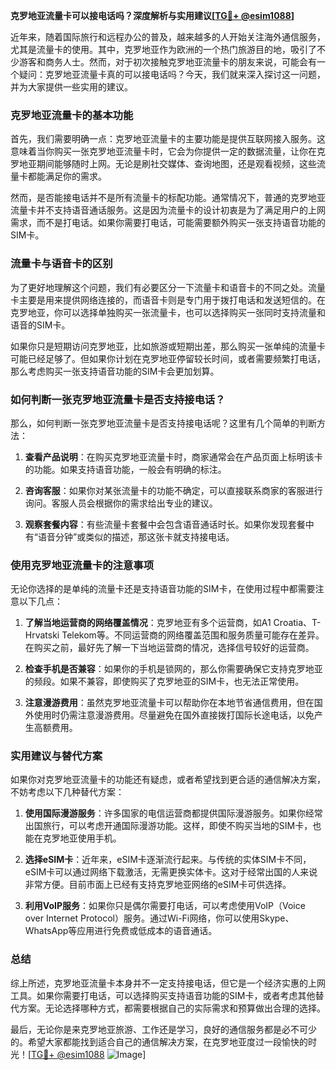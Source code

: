 **克罗地亚流量卡可以接电话吗？深度解析与实用建议[[TG💪+ @esim1088](https://t.me/s/esim1088)]**

近年来，随着国际旅行和远程办公的普及，越来越多的人开始关注海外通信服务，尤其是流量卡的使用。其中，克罗地亚作为欧洲的一个热门旅游目的地，吸引了不少游客和商务人士。然而，对于初次接触克罗地亚流量卡的朋友来说，可能会有一个疑问：克罗地亚流量卡真的可以接电话吗？今天，我们就来深入探讨这一问题，并为大家提供一些实用的建议。

### 克罗地亚流量卡的基本功能

首先，我们需要明确一点：克罗地亚流量卡的主要功能是提供互联网接入服务。这意味着当你购买一张克罗地亚流量卡时，它会为你提供一定的数据流量，让你在克罗地亚期间能够随时上网。无论是刷社交媒体、查询地图，还是观看视频，这些流量卡都能满足你的需求。

然而，是否能接电话并不是所有流量卡的标配功能。通常情况下，普通的克罗地亚流量卡并不支持语音通话服务。这是因为流量卡的设计初衷是为了满足用户的上网需求，而不是打电话。如果你需要打电话，可能需要额外购买一张支持语音功能的SIM卡。

### 流量卡与语音卡的区别

为了更好地理解这个问题，我们有必要区分一下流量卡和语音卡的不同之处。流量卡主要是用来提供网络连接的，而语音卡则是专门用于拨打电话和发送短信的。在克罗地亚，你可以选择单独购买一张流量卡，也可以选择购买一张同时支持流量和语音的SIM卡。

如果你只是短期访问克罗地亚，比如旅游或短期出差，那么购买一张单纯的流量卡可能已经足够了。但如果你计划在克罗地亚停留较长时间，或者需要频繁打电话，那么考虑购买一张支持语音功能的SIM卡会更加划算。

### 如何判断一张克罗地亚流量卡是否支持接电话？

那么，如何判断一张克罗地亚流量卡是否支持接电话呢？这里有几个简单的判断方法：

1. **查看产品说明**：在购买克罗地亚流量卡时，商家通常会在产品页面上标明该卡的功能。如果支持语音功能，一般会有明确的标注。

2. **咨询客服**：如果你对某张流量卡的功能不确定，可以直接联系商家的客服进行询问。客服人员会根据你的需求给出专业的建议。

3. **观察套餐内容**：有些流量卡套餐中会包含语音通话时长。如果你发现套餐中有“语音分钟”或类似的描述，那这张卡就支持接电话。

### 使用克罗地亚流量卡的注意事项

无论你选择的是单纯的流量卡还是支持语音功能的SIM卡，在使用过程中都需要注意以下几点：

1. **了解当地运营商的网络覆盖情况**：克罗地亚有多个运营商，如A1 Croatia、T-Hrvatski Telekom等。不同运营商的网络覆盖范围和服务质量可能存在差异。在购买之前，最好先了解一下当地运营商的情况，选择信号较好的运营商。

2. **检查手机是否兼容**：如果你的手机是锁网的，那么你需要确保它支持克罗地亚的频段。如果不兼容，即使购买了克罗地亚的SIM卡，也无法正常使用。

3. **注意漫游费用**：虽然克罗地亚流量卡可以帮助你在本地节省通信费用，但在国外使用时仍需注意漫游费用。尽量避免在国外直接拨打国际长途电话，以免产生高额费用。

### 实用建议与替代方案

如果你对克罗地亚流量卡的功能还有疑虑，或者希望找到更合适的通信解决方案，不妨考虑以下几种替代方案：

1. **使用国际漫游服务**：许多国家的电信运营商都提供国际漫游服务。如果你经常出国旅行，可以考虑开通国际漫游功能。这样，即使不购买当地的SIM卡，也能在克罗地亚使用手机。

2. **选择eSIM卡**：近年来，eSIM卡逐渐流行起来。与传统的实体SIM卡不同，eSIM卡可以通过网络下载激活，无需更换实体卡。这对于经常出国的人来说非常方便。目前市面上已经有支持克罗地亚网络的eSIM卡可供选择。

3. **利用VoIP服务**：如果你只是偶尔需要打电话，可以考虑使用VoIP（Voice over Internet Protocol）服务。通过Wi-Fi网络，你可以使用Skype、WhatsApp等应用进行免费或低成本的语音通话。

### 总结

综上所述，克罗地亚流量卡本身并不一定支持接电话，但它是一个经济实惠的上网工具。如果你需要打电话，可以选择购买支持语音功能的SIM卡，或者考虑其他替代方案。无论选择哪种方式，都需要根据自己的实际需求和预算做出合理的选择。

最后，无论你是来克罗地亚旅游、工作还是学习，良好的通信服务都是必不可少的。希望大家都能找到适合自己的通信解决方案，在克罗地亚度过一段愉快的时光！[[TG💪+ @esim1088](https://t.me/s/esim1088) ![Image](https://i.postimg.cc/4NQfJmqS/Snipaste-2025-05-13-00-14-12.png)]